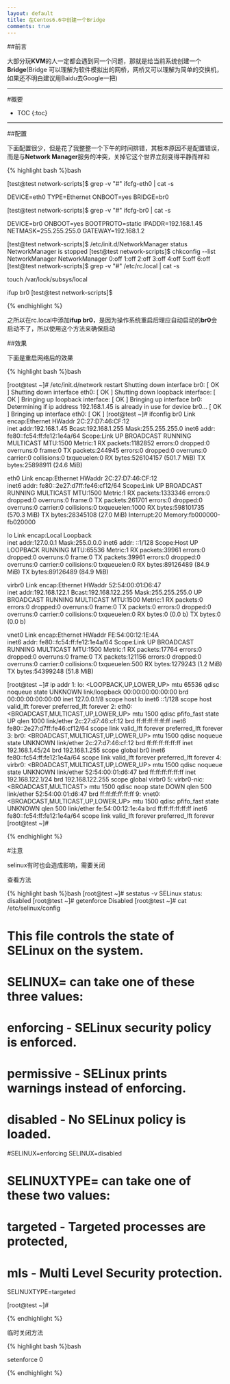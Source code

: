 ```yaml
---
layout: default
title: 在Centos6.6中创建一个Bridge
comments: true
---
```


##前言

大部分玩**KVM**的人一定都会遇到同一个问题，那就是给当前系统创建一个**Bridge**(Bridge 可以理解为软件模拟出的网桥，网桥又可以理解为简单的交换机，如果还不明白建议用Baidu去Google一把)

---

#概要

* TOC
{:toc}


---


##配置

下面配置很少，但是花了我整整一个下午的时间排错，其根本原因不是配置错误，而是与**Network Manager**服务的冲突，关掉它这个世界立刻变得平静而祥和

{% highlight bash %}bash

[test@test network-scripts]$ grep -v "#" ifcfg-eth0 | cat -s 

DEVICE=eth0
TYPE=Ethernet
ONBOOT=yes
BRIDGE=br0

[test@test network-scripts]$ grep -v "#" ifcfg-br0 | cat -s 

DEVICE=br0
ONBOOT=yes
BOOTPROTO=static
IPADDR=192.168.1.45
NETMASK=255.255.255.0
GATEWAY=192.168.1.2

[test@test network-scripts]$ /etc/init.d/NetworkManager status
NetworkManager is stopped
[test@test network-scripts]$ chkconfig  --list NetworkManager 
NetworkManager 	0:off	1:off	2:off	3:off	4:off	5:off	6:off
[test@test network-scripts]$ grep -v "#" /etc/rc.local | cat -s 

touch /var/lock/subsys/local

ifup br0
[test@test network-scripts]$ 


{% endhighlight %}

之所以在rc.local中添加**ifup br0**，是因为操作系统重启后理应自动启动的**br0**会启动不了，所以使用这个方法来确保启动

##效果

下面是重启网络后的效果

{% highlight bash %}bash

[root@test ~]# /etc/init.d/network  restart 
Shutting down interface br0:                               [  OK  ]
Shutting down interface eth0:                              [  OK  ]
Shutting down loopback interface:                          [  OK  ]
Bringing up loopback interface:                            [  OK  ]
Bringing up interface br0:  Determining if ip address 192.168.1.45 is already in use for device br0...
                                                           [  OK  ]
Bringing up interface eth0:                                [  OK  ]
[root@test ~]# ifconfig 
br0       Link encap:Ethernet  HWaddr 2C:27:D7:46:CF:12  
          inet addr:192.168.1.45  Bcast:192.168.1.255  Mask:255.255.255.0
          inet6 addr: fe80::fc54:ff:fe12:1e4a/64 Scope:Link
          UP BROADCAST RUNNING MULTICAST  MTU:1500  Metric:1
          RX packets:1182852 errors:0 dropped:0 overruns:0 frame:0
          TX packets:244945 errors:0 dropped:0 overruns:0 carrier:0
          collisions:0 txqueuelen:0 
          RX bytes:526104157 (501.7 MiB)  TX bytes:25898911 (24.6 MiB)

eth0      Link encap:Ethernet  HWaddr 2C:27:D7:46:CF:12  
          inet6 addr: fe80::2e27:d7ff:fe46:cf12/64 Scope:Link
          UP BROADCAST RUNNING MULTICAST  MTU:1500  Metric:1
          RX packets:1333346 errors:0 dropped:0 overruns:0 frame:0
          TX packets:261701 errors:0 dropped:0 overruns:0 carrier:0
          collisions:0 txqueuelen:1000 
          RX bytes:598101735 (570.3 MiB)  TX bytes:28345108 (27.0 MiB)
          Interrupt:20 Memory:fb000000-fb020000 

lo        Link encap:Local Loopback  
          inet addr:127.0.0.1  Mask:255.0.0.0
          inet6 addr: ::1/128 Scope:Host
          UP LOOPBACK RUNNING  MTU:65536  Metric:1
          RX packets:39961 errors:0 dropped:0 overruns:0 frame:0
          TX packets:39961 errors:0 dropped:0 overruns:0 carrier:0
          collisions:0 txqueuelen:0 
          RX bytes:89126489 (84.9 MiB)  TX bytes:89126489 (84.9 MiB)

virbr0    Link encap:Ethernet  HWaddr 52:54:00:01:D6:47  
          inet addr:192.168.122.1  Bcast:192.168.122.255  Mask:255.255.255.0
          UP BROADCAST RUNNING MULTICAST  MTU:1500  Metric:1
          RX packets:0 errors:0 dropped:0 overruns:0 frame:0
          TX packets:0 errors:0 dropped:0 overruns:0 carrier:0
          collisions:0 txqueuelen:0 
          RX bytes:0 (0.0 b)  TX bytes:0 (0.0 b)

vnet0     Link encap:Ethernet  HWaddr FE:54:00:12:1E:4A  
          inet6 addr: fe80::fc54:ff:fe12:1e4a/64 Scope:Link
          UP BROADCAST RUNNING MULTICAST  MTU:1500  Metric:1
          RX packets:17764 errors:0 dropped:0 overruns:0 frame:0
          TX packets:121156 errors:0 dropped:0 overruns:0 carrier:0
          collisions:0 txqueuelen:500 
          RX bytes:1279243 (1.2 MiB)  TX bytes:54399248 (51.8 MiB)

[root@test ~]# ip addr 
1: lo: <LOOPBACK,UP,LOWER_UP> mtu 65536 qdisc noqueue state UNKNOWN 
    link/loopback 00:00:00:00:00:00 brd 00:00:00:00:00:00
    inet 127.0.0.1/8 scope host lo
    inet6 ::1/128 scope host 
       valid_lft forever preferred_lft forever
2: eth0: <BROADCAST,MULTICAST,UP,LOWER_UP> mtu 1500 qdisc pfifo_fast state UP qlen 1000
    link/ether 2c:27:d7:46:cf:12 brd ff:ff:ff:ff:ff:ff
    inet6 fe80::2e27:d7ff:fe46:cf12/64 scope link 
       valid_lft forever preferred_lft forever
3: br0: <BROADCAST,MULTICAST,UP,LOWER_UP> mtu 1500 qdisc noqueue state UNKNOWN 
    link/ether 2c:27:d7:46:cf:12 brd ff:ff:ff:ff:ff:ff
    inet 192.168.1.45/24 brd 192.168.1.255 scope global br0
    inet6 fe80::fc54:ff:fe12:1e4a/64 scope link 
       valid_lft forever preferred_lft forever
4: virbr0: <BROADCAST,MULTICAST,UP,LOWER_UP> mtu 1500 qdisc noqueue state UNKNOWN 
    link/ether 52:54:00:01:d6:47 brd ff:ff:ff:ff:ff:ff
    inet 192.168.122.1/24 brd 192.168.122.255 scope global virbr0
5: virbr0-nic: <BROADCAST,MULTICAST> mtu 1500 qdisc noop state DOWN qlen 500
    link/ether 52:54:00:01:d6:47 brd ff:ff:ff:ff:ff:ff
9: vnet0: <BROADCAST,MULTICAST,UP,LOWER_UP> mtu 1500 qdisc pfifo_fast state UNKNOWN qlen 500
    link/ether fe:54:00:12:1e:4a brd ff:ff:ff:ff:ff:ff
    inet6 fe80::fc54:ff:fe12:1e4a/64 scope link 
       valid_lft forever preferred_lft forever
[root@test ~]# 

{% endhighlight %}

#注意

selinux有时也会造成影响，需要关闭

查看方法

{% highlight bash %}bash
[root@test ~]# sestatus  -v 
SELinux status:                 disabled
[root@test ~]# getenforce 
Disabled
[root@test ~]# cat /etc/selinux/config 

# This file controls the state of SELinux on the system.
# SELINUX= can take one of these three values:
#     enforcing - SELinux security policy is enforced.
#     permissive - SELinux prints warnings instead of enforcing.
#     disabled - No SELinux policy is loaded.
#SELINUX=enforcing
SELINUX=disabled
# SELINUXTYPE= can take one of these two values:
#     targeted - Targeted processes are protected,
#     mls - Multi Level Security protection.
SELINUXTYPE=targeted 


[root@test ~]# 

{% endhighlight %}

临时关闭方法 

{% highlight bash %}bash

setenforce 0

{% endhighlight %}

